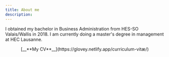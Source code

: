 ```yaml
---
title: About me
description: 
---
```

I obtained my bachelor in Business Administration from HES-SO Valais/Wallis in 2018. I am currently doing a master's degree in management at HEC Lausanne. 


<center>[__**My CV**__](https://glovey.netlify.app/curriculum-vitæ/)</center>

